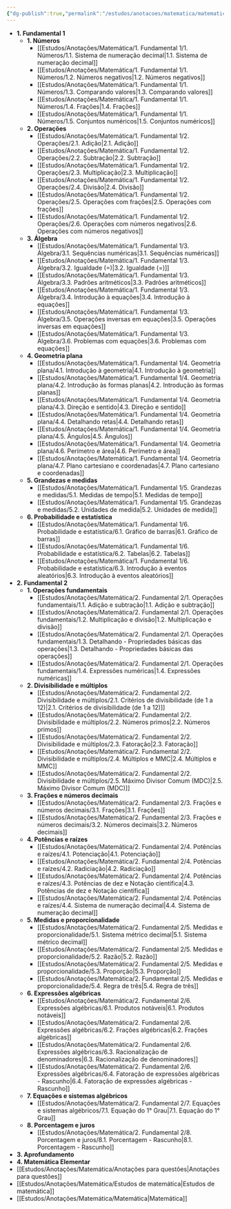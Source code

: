 ```yaml
---
{"dg-publish":true,"permalink":"/estudos/anotacoes/matematica/matematica/"}
---
```



- **1. Fundamental 1**
	- **1. Números**
		- [[Estudos/Anotações/Matemática/1. Fundamental 1/1. Números/1.1. Sistema de numeração decimal\|1.1. Sistema de numeração decimal]]
		- [[Estudos/Anotações/Matemática/1. Fundamental 1/1. Números/1.2. Números negativos\|1.2. Números negativos]]
		- [[Estudos/Anotações/Matemática/1. Fundamental 1/1. Números/1.3. Comparando valores\|1.3. Comparando valores]]
		- [[Estudos/Anotações/Matemática/1. Fundamental 1/1. Números/1.4. Frações\|1.4. Frações]]
		- [[Estudos/Anotações/Matemática/1. Fundamental 1/1. Números/1.5. Conjuntos numéricos\|1.5. Conjuntos numéricos]]
	- **2. Operações**
		- [[Estudos/Anotações/Matemática/1. Fundamental 1/2. Operações/2.1. Adição\|2.1. Adição]]
		- [[Estudos/Anotações/Matemática/1. Fundamental 1/2. Operações/2.2. Subtração\|2.2. Subtração]]
		- [[Estudos/Anotações/Matemática/1. Fundamental 1/2. Operações/2.3. Multiplicação\|2.3. Multiplicação]]
		- [[Estudos/Anotações/Matemática/1. Fundamental 1/2. Operações/2.4. Divisão\|2.4. Divisão]]
		- [[Estudos/Anotações/Matemática/1. Fundamental 1/2. Operações/2.5. Operações com frações\|2.5. Operações com frações]]
		- [[Estudos/Anotações/Matemática/1. Fundamental 1/2. Operações/2.6. Operações com números negativos\|2.6. Operações com números negativos]]
	- **3. Álgebra**
		- [[Estudos/Anotações/Matemática/1. Fundamental 1/3. Álgebra/3.1. Sequências numéricas\|3.1. Sequências numéricas]]
		- [[Estudos/Anotações/Matemática/1. Fundamental 1/3. Álgebra/3.2. Igualdade (=)\|3.2. Igualdade (=)]]
		- [[Estudos/Anotações/Matemática/1. Fundamental 1/3. Álgebra/3.3. Padrões aritméticos\|3.3. Padrões aritméticos]]
		- [[Estudos/Anotações/Matemática/1. Fundamental 1/3. Álgebra/3.4. Introdução à equações\|3.4. Introdução à equações]]
		- [[Estudos/Anotações/Matemática/1. Fundamental 1/3. Álgebra/3.5. Operações inversas em equações\|3.5. Operações inversas em equações]]
		- [[Estudos/Anotações/Matemática/1. Fundamental 1/3. Álgebra/3.6. Problemas com equações\|3.6. Problemas com equações]]
	- **4. Geometria plana**
		- [[Estudos/Anotações/Matemática/1. Fundamental 1/4. Geometria plana/4.1. Introdução à geometria\|4.1. Introdução à geometria]]
		- [[Estudos/Anotações/Matemática/1. Fundamental 1/4. Geometria plana/4.2. Introdução às formas planas\|4.2. Introdução às formas planas]]
		- [[Estudos/Anotações/Matemática/1. Fundamental 1/4. Geometria plana/4.3. Direção e sentido\|4.3. Direção e sentido]]
		- [[Estudos/Anotações/Matemática/1. Fundamental 1/4. Geometria plana/4.4. Detalhando retas\|4.4. Detalhando retas]]
		- [[Estudos/Anotações/Matemática/1. Fundamental 1/4. Geometria plana/4.5. Ângulos\|4.5. Ângulos]]
		- [[Estudos/Anotações/Matemática/1. Fundamental 1/4. Geometria plana/4.6. Perímetro e área\|4.6. Perímetro e área]]
		- [[Estudos/Anotações/Matemática/1. Fundamental 1/4. Geometria plana/4.7. Plano cartesiano e coordenadas\|4.7. Plano cartesiano e coordenadas]]
	- **5. Grandezas e medidas**
		- [[Estudos/Anotações/Matemática/1. Fundamental 1/5. Grandezas e medidas/5.1. Medidas de tempo\|5.1. Medidas de tempo]]
		- [[Estudos/Anotações/Matemática/1. Fundamental 1/5. Grandezas e medidas/5.2. Unidades de medida\|5.2. Unidades de medida]]
	- **6. Probabilidade e estatística**
		- [[Estudos/Anotações/Matemática/1. Fundamental 1/6. Probabilidade e estatística/6.1. Gráfico de barras\|6.1. Gráfico de barras]]
		- [[Estudos/Anotações/Matemática/1. Fundamental 1/6. Probabilidade e estatística/6.2. Tabelas\|6.2. Tabelas]]
		- [[Estudos/Anotações/Matemática/1. Fundamental 1/6. Probabilidade e estatística/6.3. Introdução à eventos aleatórios\|6.3. Introdução à eventos aleatórios]]
- **2. Fundamental 2**
	- **1. Operações fundamentais**
		- [[Estudos/Anotações/Matemática/2. Fundamental 2/1. Operações fundamentais/1.1. Adição e subtração\|1.1. Adição e subtração]]
		- [[Estudos/Anotações/Matemática/2. Fundamental 2/1. Operações fundamentais/1.2. Multiplicação e divisão\|1.2. Multiplicação e divisão]]
		- [[Estudos/Anotações/Matemática/2. Fundamental 2/1. Operações fundamentais/1.3. Detalhando - Propriedades básicas das operações\|1.3. Detalhando - Propriedades básicas das operações]]
		- [[Estudos/Anotações/Matemática/2. Fundamental 2/1. Operações fundamentais/1.4. Expressões numéricas\|1.4. Expressões numéricas]]
	- **2. Divisibilidade e múltiplos**
		- [[Estudos/Anotações/Matemática/2. Fundamental 2/2. Divisibilidade e múltiplos/2.1. Critérios de divisibilidade (de 1 a 12)\|2.1. Critérios de divisibilidade (de 1 a 12)]]
		- [[Estudos/Anotações/Matemática/2. Fundamental 2/2. Divisibilidade e múltiplos/2.2. Números primos\|2.2. Números primos]]
		- [[Estudos/Anotações/Matemática/2. Fundamental 2/2. Divisibilidade e múltiplos/2.3. Fatoração\|2.3. Fatoração]]
		- [[Estudos/Anotações/Matemática/2. Fundamental 2/2. Divisibilidade e múltiplos/2.4. Múltiplos e MMC\|2.4. Múltiplos e MMC]]
		- [[Estudos/Anotações/Matemática/2. Fundamental 2/2. Divisibilidade e múltiplos/2.5. Máximo Divisor Comum (MDC)\|2.5. Máximo Divisor Comum (MDC)]]
	- **3. Frações e números decimais**
		- [[Estudos/Anotações/Matemática/2. Fundamental 2/3. Frações e números decimais/3.1. Frações\|3.1. Frações]]
		- [[Estudos/Anotações/Matemática/2. Fundamental 2/3. Frações e números decimais/3.2. Números decimais\|3.2. Números decimais]]
	- **4. Potências e raízes**
		- [[Estudos/Anotações/Matemática/2. Fundamental 2/4. Potências e raízes/4.1. Potenciação\|4.1. Potenciação]]
		- [[Estudos/Anotações/Matemática/2. Fundamental 2/4. Potências e raízes/4.2. Radiciação\|4.2. Radiciação]]
		- [[Estudos/Anotações/Matemática/2. Fundamental 2/4. Potências e raízes/4.3. Potências de dez e Notação científica\|4.3. Potências de dez e Notação científica]]
		- [[Estudos/Anotações/Matemática/2. Fundamental 2/4. Potências e raízes/4.4. Sistema de numeração decimal\|4.4. Sistema de numeração decimal]]
	- **5. Medidas e proporcionalidade**
		- [[Estudos/Anotações/Matemática/2. Fundamental 2/5. Medidas e proporcionalidade/5.1. Sistema métrico decimal\|5.1. Sistema métrico decimal]]
		- [[Estudos/Anotações/Matemática/2. Fundamental 2/5. Medidas e proporcionalidade/5.2. Razão\|5.2. Razão]]
		- [[Estudos/Anotações/Matemática/2. Fundamental 2/5. Medidas e proporcionalidade/5.3. Proporção\|5.3. Proporção]]
		- [[Estudos/Anotações/Matemática/2. Fundamental 2/5. Medidas e proporcionalidade/5.4. Regra de três\|5.4. Regra de três]]
	- **6. Expressões algébricas**
		- [[Estudos/Anotações/Matemática/2. Fundamental 2/6. Expressões algébricas/6.1. Produtos notáveis\|6.1. Produtos notáveis]]
		- [[Estudos/Anotações/Matemática/2. Fundamental 2/6. Expressões algébricas/6.2. Frações algébricas\|6.2. Frações algébricas]]
		- [[Estudos/Anotações/Matemática/2. Fundamental 2/6. Expressões algébricas/6.3. Racionalização de denominadores\|6.3. Racionalização de denominadores]]
		- [[Estudos/Anotações/Matemática/2. Fundamental 2/6. Expressões algébricas/6.4. Fatoração de expressões algébricas - Rascunho\|6.4. Fatoração de expressões algébricas - Rascunho]]
	- **7. Equações e sistemas algébricos**
		- [[Estudos/Anotações/Matemática/2. Fundamental 2/7. Equações e sistemas algébricos/7.1. Equação do 1° Grau\|7.1. Equação do 1° Grau]]
	- **8. Porcentagem e juros**
		- [[Estudos/Anotações/Matemática/2. Fundamental 2/8. Porcentagem e juros/8.1. Porcentagem - Rascunho\|8.1. Porcentagem - Rascunho]]
- **3. Aprofundamento**
- **4. Matemática Elementar**
- [[Estudos/Anotações/Matemática/Anotações para questões\|Anotações para questões]]
- [[Estudos/Anotações/Matemática/Estudos de matemática\|Estudos de matemática]]
- [[Estudos/Anotações/Matemática/Matemática\|Matemática]]

